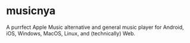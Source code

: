 # musicnya

A purrfect Apple Music alternative and general music player for Android, iOS, Windows, MacOS, Linux, and (technically) Web. 